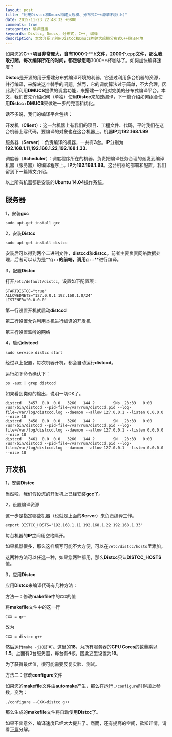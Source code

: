 ```yaml
---
layout: post
title: "利用Distcc和Dmucs构建大规模、分布式C++编译环境(上)"
date: 2015-11-23 22:48:32 +0800
comments: true
categories: 编译链接
keywords: Distcc, Dmucs, 分布式, C++, 编译
description: 本文介绍了利用Distcc和Dmucs构建大规模分布式C++编译环境
---
```


如果您的**C++**项目非常庞大，含有**1000**个**.h**文件，**2000**个**.cpp**文件，那么我敢打赌，每次编译所花的时间，都足够您喝**3000**杯咖啡了。如何加快编译速度？

**Distcc**是开源的用于搭建分布式编译环境的利器，它通过利用多台机器的资源，并行编译，来解决这个棘手的问题。然而，它的调度算法过于简单，不大合理，因此我们利用**DMUCS**提供的调度功能，来搭建一个相对完美的分布式编译平台。本文，我们首先介绍如何（单独）使用**Distcc**来加速编译，下一篇介绍如何组合使用**Distcc**+**DMUCS**来做进一步的完善和优化。

话不多说，我们的编译平台包括：

<!--more-->

开发机（**Client**）：这一台机器上有我们的项目、工程文件、代码，平时我们在这台机器上写代码，要编译的对象也在这台机器上。机器**IP**为**192.168.1.99**

服务器（**Server**）：负责编译的机器，一共有**3**台。**IP**分别为**192.168.1.11**,**192.168.1.22**,**192.168.1.33**.

调度器（**Scheduler**）：调度程序所在的机器，负责把编译任务合理的派发到编译机器（服务器）的编译程序上。**IP**为**192.168.1.88**。这台机器的部署和配置，我们留到下一篇博文介绍。

以上所有机器都是安装的**Ubuntu 14.04**操作系统。

## 服务器

1，安装**gcc**

    sudo apt-get install gcc

2，安装**Distcc**

    sudo apt-get install distcc

安装后可以得到两个二进制文件，**distccd**和**distcc**。前者主要负责网络数据处理，后者可以认为是**g++**的前端，调用**g++**进行编译。

3，配置**Distcc**

打开`/etc/default/distcc`，设置如下配置项：

    STARTDISTCC="true"  
    ALLOWEDNETS="127.0.0.1 192.168.1.0/24"
    LISTENER="0.0.0.0"

第一行设置开机就启动**distccd**

第二行设置允许利用本机进行编译的开发机

第三行设置监听的网络

4，启动**distccd**

    sudo service distcc start
    

经过以上配置，每次机器开机，都会自动运行**distccd**。

运行如下命令确认下：

    ps -aux | grep distccd

如果看到类似的输出，说明一切OK了。

    distccd   3457  0.0  0.0   3260   144 ?        SNs  23:33   0:00 /usr/bin/distccd --pid-file=/var/run/distccd.pid --log-file=/var/log/distccd.log --daemon --allow 127.0.0.1 --listen 0.0.0.0 --nice 10
    distccd   3458  0.0  0.0   3260   144 ?        SN   23:33   0:00 /usr/bin/distccd --pid-file=/var/run/distccd.pid --log-file=/var/log/distccd.log --daemon --allow 127.0.0.1 --listen 0.0.0.0 --nice 10
    distccd   3461  0.0  0.0   3260   144 ?        SN   23:33   0:00 /usr/bin/distccd --pid-file=/var/run/distccd.pid --log-file=/var/log/distccd.log --daemon --allow 127.0.0.1 --listen 0.0.0.0 --nice 10

## 开发机

1，安装**Distcc**

当然啦，我们假设您的开发机上已经安装**gcc**了。

2，设置编译资源

这一步是指定哪些机器（也就是上面的**Server**）来负责编译工作。

    export DISTCC_HOSTS="192.168.1.11 192.168.1.22 192.168.1.33"

每台机器的**IP**之间用空格隔开。

如果机器很多，那么这样填写可能不大方便，可以在`/etc/distcc/hosts`里添加。

这两种方法可以任选一种，如果您两种都用，那么**Distcc**只认**DISTCC_HOSTS**值。

3，应用**Distcc**

应用**Distcc**来编译代码有几种方法：

方法一：修改**makefile**中的`CXX`的值

将**makefile**文件中的这一行

    CXX = g++ 

改为

    CXX = distcc g++
    
然后运行`make -j18`即可。这里的**18**，为所有服务器的**CPU Cores**的数量乘以**1.5**。上面有3台服务器，每台有**4**核，因此这里设置为**18**。

为了获得最优值，很可能需要反复实验、测试。

方法二：修改**configure**文件

如果您的**makefile**文件由**automake**产生，那么在运行`./configure`时得加上参数，变为：

    ./configure --CXX=distcc g++

那么生成的**makefile**文件将自动使用**Distcc**了。

如果不出意外，编译速度已经大大提升了。然而，还有提高的空间，欲知详情，请看[下篇](http://www.yebangyu.org/blog/2015/11/30/build-distributed-compilation-env/)分解。
